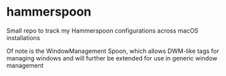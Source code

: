# hammerspoon

Small repo to track my Hammerspoon configurations across macOS installations

Of note is the WindowManagement Spoon, which allows DWM-like tags for managing windows and will further be extended for use in generic window management
